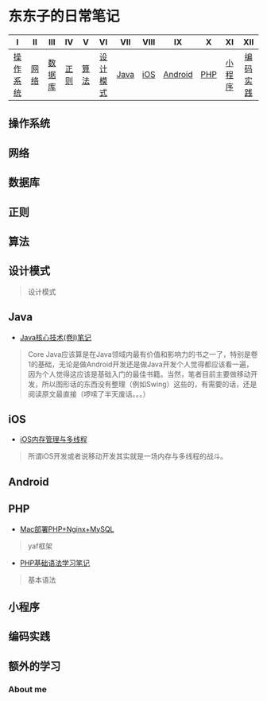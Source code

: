 # 东东子的日常笔记

| Ⅰ | II | III | IV | V | VI | VII | VIII | IX | X | XI | XII |
| :--------: | :---------: | :---------: | :---------: | :---------: | :---------:| :---------: | :-------: | :-------:| :------:|:------:|:------:|
| [操作系统](#操作系统) | [网络](#网络) | [数据库](#数据库) | [正则](#正则) | [算法](#算法) | [设计模式](#设计模式) | [Java](#Java) | [iOS](#iOS) | [Android](#Android) | [PHP](#PHP)| [小程序](#小程序)|[编码实践](#编码实践)|


## 操作系统 


## 网络 


## 数据库 


## 正则


## 算法 


## 设计模式
>设计模式


## Java 
- [Java核心技术(卷I)笔记](https://github.com/chong2vv/note/blob/master/Java/Java%E6%A0%B8%E5%BF%83%E6%8A%80%E6%9C%AF%EF%BC%88%E5%8D%B7%E4%B8%80%EF%BC%89%E7%AC%94%E8%AE%B0.md)
> Core Java应该算是在Java领域内最有价值和影响力的书之一了，特别是卷1的基础，无论是做Android开发还是做Java开发个人觉得都应该看一遍，因为个人觉得这应该是基础入门的最佳书籍。当然，笔者目前主要做移动开发，所以图形话的东西没有整理（例如Swing）这些的，有需要的话，还是阅读原文最直接（啰嗦了半天废话。。。）

## iOS
- [iOS内存管理与多线程](https://github.com/chong2vv/note/blob/master/iOS/iOS%E5%86%85%E5%AD%98%E7%AE%A1%E7%90%86%E4%B8%8E%E5%A4%9A%E7%BA%BF%E7%A8%8B.md)
>所谓iOS开发或者说移动开发其实就是一场内存与多线程的战斗。


## Android 


## PHP
- [Mac部署PHP+Nginx+MySQL](https://github.com/chong2vv/note/blob/master/PHP/Mac%E9%83%A8%E7%BD%B2PHP%2BNginx%2BMySQL.md)
> yaf框架

- [PHP基础语法学习笔记](https://github.com/chong2vv/note/blob/master/PHP/PHP%E5%9F%BA%E7%A1%80%E8%AF%AD%E6%B3%95%E5%AD%A6%E4%B9%A0%E7%AC%94%E8%AE%B0.md)
>基本语法


## 小程序


## 编码实践


## 额外的学习


### About me


